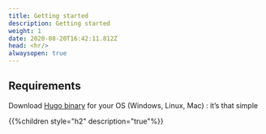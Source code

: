 ```yaml
---
title: Getting started
description: Getting started
weight: 1
date: 2020-08-20T16:42:11.812Z
head: <hr/>
alwaysopen: true
---
```


## Requirements

Download [Hugo binary](https://gohugo.io/overview/installing/) for your OS (Windows, Linux, Mac) : it’s that simple

{{%children style="h2" description="true"%}}

